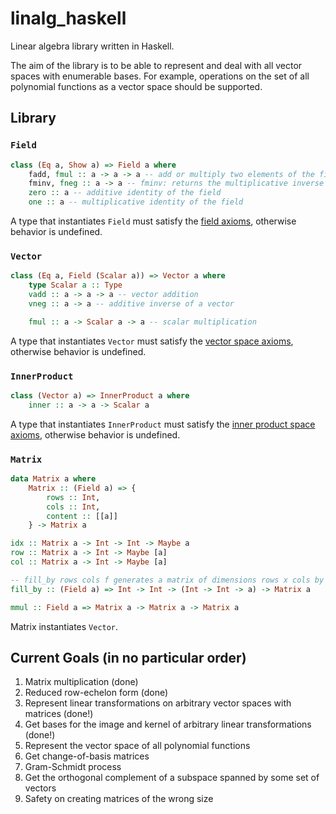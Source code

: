 # linalg_haskell

Linear algebra library written in Haskell.

The aim of the library is to be able to represent and deal with all vector spaces with enumerable bases.
For example, operations on the set of all polynomial functions as a vector space should be supported.

## Library

### `Field` 
```hs
class (Eq a, Show a) => Field a where 
    fadd, fmul :: a -> a -> a -- add or multiply two elements of the field
    fminv, fneg :: a -> a -- fminv: returns the multiplicative inverse of input, fneg: returns the additive inverse
    zero :: a -- additive identity of the field
    one :: a -- multiplicative identity of the field
```

A type that instantiates `Field` must satisfy the [field axioms](https://mathworld.wolfram.com/FieldAxioms.html), otherwise behavior is undefined.

### `Vector`
```hs
class (Eq a, Field (Scalar a)) => Vector a where
    type Scalar a :: Type
    vadd :: a -> a -> a -- vector addition
    vneg :: a -> a -- additive inverse of a vector

    fmul :: a -> Scalar a -> a -- scalar multiplication
```

A type that instantiates `Vector` must satisfy the [vector space axioms](https://math.colorado.edu/~jonathan.wise/teaching/math3135-spring-2017/exp01.pdf), otherwise behavior is undefined.

### `InnerProduct`
```hs
class (Vector a) => InnerProduct a where
    inner :: a -> a -> Scalar a 
```

A type that instantiates `InnerProduct` must satisfy the [inner product space axioms](https://www.math.ucdavis.edu/~anne/WQ2007/mat67-Lj-Inner_Product_Spaces.pdf), otherwise behavior is undefined.

### `Matrix`
```hs
data Matrix a where
    Matrix :: (Field a) => {
        rows :: Int,
        cols :: Int,
        content :: [[a]]
    } -> Matrix a

idx :: Matrix a -> Int -> Int -> Maybe a
row :: Matrix a -> Int -> Maybe [a]
col :: Matrix a -> Int -> Maybe [a]

-- fill_by rows cols f generates a matrix of dimensions rows x cols by calling f with indices i,j for each spot in the matrix, with i <- 1..<rows and j <- 1..<cols
fill_by :: (Field a) => Int -> Int -> (Int -> Int -> a) -> Matrix a

mmul :: Field a => Matrix a -> Matrix a -> Matrix a
```

Matrix instantiates `Vector`.

## Current Goals (in no particular order)

1. Matrix multiplication (done)
2. Reduced row-echelon form (done)
3. Represent linear transformations on arbitrary vector spaces with matrices (done!)
4. Get bases for the image and kernel of arbitrary linear transformations (done!)
5. Represent the vector space of all polynomial functions
6. Get change-of-basis matrices
7. Gram-Schmidt process
8. Get the orthogonal complement of a subspace spanned by some set of vectors
9. Safety on creating matrices of the wrong size
